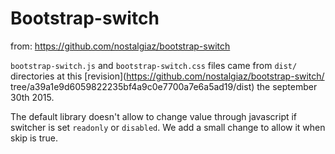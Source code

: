 Bootstrap-switch
================

from: https://github.com/nostalgiaz/bootstrap-switch

``bootstrap-switch.js`` and ``bootstrap-switch.css`` files came from ``dist/`` 
directories at this [revision](https://github.com/nostalgiaz/bootstrap-switch/
tree/a39a1e9d6059822235bf4a9c0e7700a7e6a5ad19/dist) the september 30th 2015.

The default library doesn't allow to change value through javascript if 
switcher is set `readonly` or `disabled`. We add a small change to
allow it when skip is true.
